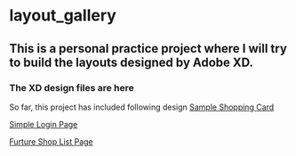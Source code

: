 # layout_gallery

This is a personal practice project where I will try to build the layouts designed by Adobe XD.
---
### The XD design files are here

So far, this project has included following design
[Sample Shopping Card](https://raw.githubusercontent.com/preston0769/AdobeCreateSuite/master/Drawings/10-09-2018%20Shopping%20Carts.png)

[Simple Login Page](https://github.com/preston0769/AdobeCreateSuite/blob/master/Drawings/18-Sep-2018%20Login.png)

[Furture Shop List Page](https://github.com/preston0769/AdobeCreateSuite/blob/master/Drawings/15-Sep-2018%20Furniture.png)
